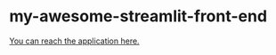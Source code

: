 ﻿# my-awesome-streamlit-front-end
[You can reach the application here.](https://share.streamlit.io/chookeea/my-awesome-streamlit-front-end/main/main.py)
